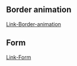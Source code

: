 ## Border animation

[Link-Border-animation](https://border-animation.netlify.app/)

## Form

[Link-Form](https://formtemplate.vercel.app/)


